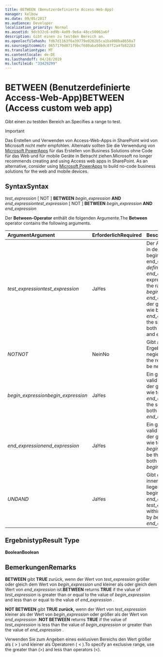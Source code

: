 ```yaml
---
title: BETWEEN (Benutzerdefinierte Access-Web-App)
manager: kelbow
ms.date: 09/05/2017
ms.audience: Developer
localization_priority: Normal
ms.assetid: 9dcb32c6-ed9b-4a09-9e6a-48cc50063a6f
description: Gibt einen zu testden Bereich an.
ms.openlocfilehash: fd67d1163f6a39779e0202b5ca1ba998ba8650a7
ms.sourcegitcommit: 8657170d071f9bcf680aba50b9c07f2a4fb82283
ms.translationtype: MT
ms.contentlocale: de-DE
ms.lasthandoff: 04/28/2019
ms.locfileid: "33429299"
---
```

# <a name="between-access-custom-web-app"></a><span data-ttu-id="e36da-103">BETWEEN (Benutzerdefinierte Access-Web-App)</span><span class="sxs-lookup"><span data-stu-id="e36da-103">BETWEEN (Access custom web app)</span></span>

<span data-ttu-id="e36da-104">Gibt einen zu testden Bereich an.</span><span class="sxs-lookup"><span data-stu-id="e36da-104">Specifies a range to test.</span></span>
  
> [!IMPORTANT]
> <span data-ttu-id="e36da-p101">Das Erstellen und Verwenden von Access-Web-Apps in SharePoint wird von Microsoft nicht mehr empfohlen. Alternativ sollten Sie die Verwendung von [Microsoft PowerApps](https://powerapps.microsoft.com/en-us/) für das Erstellen von Business Solutions ohne Code für das Web und für mobile Geräte in Betracht ziehen.</span><span class="sxs-lookup"><span data-stu-id="e36da-p101">Microsoft no longer recommends creating and using Access web apps in SharePoint. As an alternative, consider using [Microsoft PowerApps](https://powerapps.microsoft.com/en-us/) to build no-code business solutions for the web and mobile devices.</span></span> 
  
## <a name="syntax"></a><span data-ttu-id="e36da-107">Syntax</span><span class="sxs-lookup"><span data-stu-id="e36da-107">Syntax</span></span>

 <span data-ttu-id="e36da-108">*test_expression*  [ NOT ] **BETWEEN** *begin_expression* **AND** *end_expression*</span><span class="sxs-lookup"><span data-stu-id="e36da-108">*test_expression*  [ NOT ] **BETWEEN** *begin_expression* **AND** *end_expression*</span></span> 
  
<span data-ttu-id="e36da-109">Der **Between-Operator** enthält die folgenden Argumente.</span><span class="sxs-lookup"><span data-stu-id="e36da-109">The **Between** operator contains the following arguments.</span></span> 
  
|<span data-ttu-id="e36da-110">**Argument**</span><span class="sxs-lookup"><span data-stu-id="e36da-110">**Argument**</span></span>|<span data-ttu-id="e36da-111">**Erforderlich**</span><span class="sxs-lookup"><span data-stu-id="e36da-111">**Required**</span></span>|<span data-ttu-id="e36da-112">**Beschreibung**</span><span class="sxs-lookup"><span data-stu-id="e36da-112">**Description**</span></span>|
|:-----|:-----|:-----|
| <span data-ttu-id="e36da-113">*test_expression*</span><span class="sxs-lookup"><span data-stu-id="e36da-113">*test_expression*</span></span>  <br/> |<span data-ttu-id="e36da-114">Ja</span><span class="sxs-lookup"><span data-stu-id="e36da-114">Yes</span></span>  <br/> |<span data-ttu-id="e36da-115">Der Ausdruck, nach dem in  dem von begin_expression und end_expression *definierten Bereich end_expression.*</span><span class="sxs-lookup"><span data-stu-id="e36da-115">The expression to test for in the range defined by  *begin_expression*  and  *end_expression*  .</span></span> <span data-ttu-id="e36da-116">Muss der gleiche Datentyp sein wie begin_expression  *und*  *end_expression*  .</span><span class="sxs-lookup"><span data-stu-id="e36da-116">Must be the same data type as both  *begin_expression*  and  *end_expression*  .</span></span>  <br/> |
| <span data-ttu-id="e36da-117">*NOT*</span><span class="sxs-lookup"><span data-stu-id="e36da-117">*NOT*</span></span>  <br/> |<span data-ttu-id="e36da-118">Nein</span><span class="sxs-lookup"><span data-stu-id="e36da-118">No</span></span>  <br/> |<span data-ttu-id="e36da-119">Gibt an, dass das Ergebnis des Prädikats negiert wird.</span><span class="sxs-lookup"><span data-stu-id="e36da-119">Specifies that the result of the predicate be negated.</span></span>  <br/> |
| <span data-ttu-id="e36da-120">*begin_expression*</span><span class="sxs-lookup"><span data-stu-id="e36da-120">*begin_expression*</span></span>  <br/> |<span data-ttu-id="e36da-121">Ja</span><span class="sxs-lookup"><span data-stu-id="e36da-121">Yes</span></span>  <br/> |<span data-ttu-id="e36da-122">Ein gültiger Ausdruck.</span><span class="sxs-lookup"><span data-stu-id="e36da-122">A valid expression.</span></span> <span data-ttu-id="e36da-123">Muss der gleiche Datentyp sein wie test_expression  *und*  *end_expression*  .</span><span class="sxs-lookup"><span data-stu-id="e36da-123">Must be the same data type as both  *test_expression*  and  *end_expression*  .</span></span>  <br/> |
| <span data-ttu-id="e36da-124">*end_expression*</span><span class="sxs-lookup"><span data-stu-id="e36da-124">*end_expression*</span></span>  <br/> |<span data-ttu-id="e36da-125">Ja</span><span class="sxs-lookup"><span data-stu-id="e36da-125">Yes</span></span>  <br/> |<span data-ttu-id="e36da-126">Ein gültiger Ausdruck.</span><span class="sxs-lookup"><span data-stu-id="e36da-126">A valid expression.</span></span> <span data-ttu-id="e36da-127">Muss der gleiche Datentyp sein wie test_expression  *und*  *begin_expression*  .</span><span class="sxs-lookup"><span data-stu-id="e36da-127">Must be the same data type as both  *test_expression*  and  *begin_expression*  .</span></span>  <br/> |
| <span data-ttu-id="e36da-128">*UND*</span><span class="sxs-lookup"><span data-stu-id="e36da-128">*AND*</span></span>  <br/> |<span data-ttu-id="e36da-129">Ja</span><span class="sxs-lookup"><span data-stu-id="e36da-129">Yes</span></span>  <br/> |<span data-ttu-id="e36da-130">Gibt *an test_expression* innerhalb des bereichs liegen soll, der durch begin_expression *und* *end_expression.*</span><span class="sxs-lookup"><span data-stu-id="e36da-130">Indicates  *test_expression*  should be within the range indicated by  *begin_expression*  and  *end_expression*  .</span></span>  <br/> |
   
## <a name="result-type"></a><span data-ttu-id="e36da-131">Ergebnistyp</span><span class="sxs-lookup"><span data-stu-id="e36da-131">Result Type</span></span>

 <span data-ttu-id="e36da-132">**Boolean**</span><span class="sxs-lookup"><span data-stu-id="e36da-132">**Boolean**</span></span>
  
## <a name="remarks"></a><span data-ttu-id="e36da-133">Bemerkungen</span><span class="sxs-lookup"><span data-stu-id="e36da-133">Remarks</span></span>

 <span data-ttu-id="e36da-134">**BETWEEN** gibt **TRUE** zurück, wenn der Wert von  *test_expression*  größer oder gleich dem Wert von  *begin_expression*  und kleiner als oder gleich dem Wert von  *end_expression*  ist.</span><span class="sxs-lookup"><span data-stu-id="e36da-134">**BETWEEN** returns **TRUE** if the value of  *test_expression*  is greater than or equal to the value of  *begin_expression*  and less than or equal to the value of  *end_expression*  .</span></span> 
  
 <span data-ttu-id="e36da-135">**NOT BETWEEN** gibt **TRUE zurück,** wenn der Wert von  *test_expression*  kleiner als der Wert von  *begin_expression*  oder größer als der Wert von  *end_expression*  .</span><span class="sxs-lookup"><span data-stu-id="e36da-135">**NOT BETWEEN** returns **TRUE** if the value of  *test_expression*  is less than the value of  *begin_expression*  or greater than the value of  *end_expression*  .</span></span> 
  
<span data-ttu-id="e36da-136">Verwenden Sie zum Angeben eines exklusiven Bereichs den Wert größer als ( \> ) und kleiner als Operatoren ( \< ).</span><span class="sxs-lookup"><span data-stu-id="e36da-136">To specify an exclusive range, use the greater than (\>) and less than operators (\<).</span></span>
  

